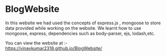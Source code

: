 # BlogWebsite

In this website we had used the concepts of express.js , mongoose to store data provided while working on the website. 
We learnt how to use mongoose, express, dependencies such as body-parser, ejs, lodash,etc.

You can view the website at :- https://vinaykumar2318.github.io/BlogWebsite/ 
